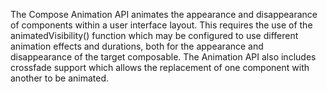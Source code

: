 The Compose Animation API animates the appearance and
disappearance of components within a user interface
layout. This requires the use of the animatedVisibility()
function which may be configured to use different
animation effects and durations, both for the appearance
and disappearance of the target composable. The
Animation API also includes crossfade support which allows
the replacement of one component with another to be
animated.
